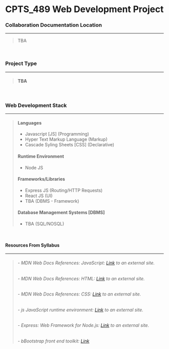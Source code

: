 # CPTS_489 Web Development Project

### Collaboration Documentation Location
---
> TBA

<br>

### Project Type
---
>#### TBA

<br>

### Web Development Stack
---
> #### Languages
> - Javascript [JS] (Programming)
> - Hyper Text Markup Language (Markup)
> - Cascade Syling Sheets [CSS] (Declarative)
> #### Runtime Environment
> - Node JS
> #### Frameworks/Libraries
> - Express JS (Routing/HTTP Requests)
> - React JS (UI)
> - TBA (DBMS - Framework)
> #### Database Management Systems [DBMS]
> - TBA (SQL/NOSQL)

<br>

#### Resources From Syllabus
---
> ###### - MDN Web Docs References: JavaScript: [Link](https://developer.mozilla.org/en-US/docs/Web/JavaScript) to an external site.
> ###### - MDN Web Docs References: HTML: [Link](https://developer.mozilla.org/en-US/docs/Web/HTML) to an external site.
> ###### - MDN Web Docs References: CSS: [Link](https://developer.mozilla.org/en-US/docs/Web/CSS) to an external site.
> ###### - js JavaScript runtime environment: [Link](https://nodejs.org/en/docs) to an external site.
> ###### - Express: Web Framework for Node.js: [Link](https://expressjs.com/en/4x/api.html) to an external site.
> ###### - bBootstrap front end toolkit: [Link](https://getbootstrap.com/docs/5.2/getting-started/introduction)

